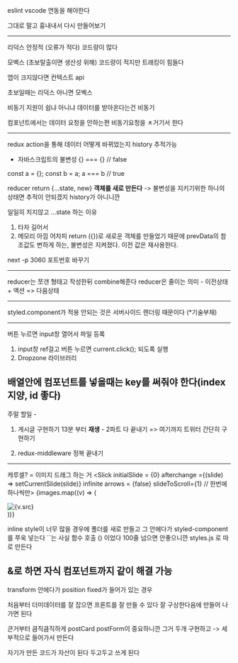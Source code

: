 eslint vscode 연동을 해야한다

그대로 말고 흉내내서 다시 만들어보기 

---
리덕스
안정적 (오류가 적다)
코드량이 많다

모벡스 (초보탈출이면 생산성 위해)
코드량이 적지만
트래킹이 힘들다

앱이 크지않다면 컨텍스트 api

초보일때는 리덕스 아니면 모벡스

비동기 지원이 쉽냐 아니냐
데이터를 받아온다는건 비동기

컴포넌트에서는 데이터 요청을 안하는편
비동기요청을 ㅊ거기서 한다


----
redux
action을 통해 데이터 어떻게 바뀌었는지 history 추적가능

* 자바스크립트의 불변성
{} === {} // false

const a = {};
const b = a;
a === b // true

reducer return {...state, new} **객체를 새로 만든다** -> 불변성을 지키기위한
하나의 상태면 추적이 안되겠지 history가 아니니깐

일일히 치지않고 ...state 하는 이유
1. 타자 길어서
2. 메모리 아낌
어차피 return ({})로 새로운 객체를 만들었기 때문에 prevData의 참조값도 변하게 하는, 불변성은 지켜졌다. 이전 값은 재사용한다.

next -p 3060 포트번호 바꾸기

----
reducer는 쪼갠 형태고 작성한뒤 combine해준다
reducer은 줄이는 의미 - 이전상태 + 액션 => 다음상태 

---

styled.component가 적용 안되는 것은 서버사이드 렌더링 때문이다 (*기술부채)

---
버튼 누르면 input창 열어서 파일 등록
1. input창 ref걸고 버튼 누르면 current.click(); 되도록 실행
2. Dropzone 라이브러리


배열안에 컴포넌트를 넣을때는 key를 써줘야 한다(index 지양, id 좋다)
---

주말 할일 -
1. 게시글 구현하기 13분 부터 **재생** - 2파트 다 끝내기
=> 여기까지 트위터 간단히 구현하기

2. redux-middleware 정복 끝내기

----
캐루셀? = 이미지 드래그 하는 거
<Slick
initialSlide = {0}
afterchange ={(slide) => setCurrentSlide(slide)}
infinite 
arrows = {false}
slideToScroll={1} // 한번에 하나씩만>
{images.map((v) => (
    <div key={v.src}>
        <img src={v.src} alt={v.src}>
    </div>
))}

</Slick>

inline style이 너무 많을 경우에 
폴더를 새로 만들고 그 안에다가 styled-component를 쭈욱 넣는다
``는 사실 함수 호출 () 이었다 
100줄 넘으면 안좋으니깐 styles.js 로 따로 만든다

&로 하면 자식 컴포넌트까지 같이 해결 가능
---

transform 안에다가 position fixed가 들어가 있는 경우

처음부터 더미데이터를 잘 잡으면
프론트를 잘 만들 수 있다
잘 구상한다음에 만들어 나가면 된다

큰거부터 큼직큼직하게 
postCard postForm이 중요하니깐 그거 두개 구현하고 -> 세부적으로 들어가서 만든다

자기가 만든 코드가 자산이 된다
두고두고 쓰게 된다
